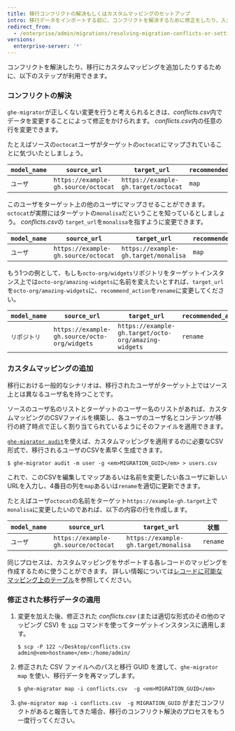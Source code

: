 ```yaml
---
title: 移行コンフリクトの解決もしくはカスタムマッピングのセットアップ
intro: 移行データをインポートする前に、コンフリクトを解決するために修正をしたり、入力レコードの名前を変えたり、入力レコードを既存のレコードにマップしたりできます。
redirect_from:
  - /enterprise/admin/migrations/resolving-migration-conflicts-or-setting-up-custom-mappings
versions:
  enterprise-server: '*'
---
```


コンフリクトを解決したり、移行にカスタムマッピングを追加したりするために、以下のステップが利用できます。

### コンフリクトの解決

`ghe-migrator`が正しくない変更を行うと考えられるときは、*conflicts.csv*内でデータを変更することによって修正をかけられます。 *conflicts.csv*内の任意の行を変更できます。

たとえばソースの`octocat`ユーザがターゲットの`octocat`にマップされていることに気づいたとしましょう。

| `model_name` | `source_url`                        | `target_url`                        | `recommended_action` |
| ------------ | ----------------------------------- | ----------------------------------- | -------------------- |
| `ユーザ`        | `https://example-gh.source/octocat` | `https://example-gh.target/octocat` | `map`                |

このユーザをターゲット上の他のユーザにマップさせることができます。 `octocat`が実際にはターゲットの`monalisa`だということを知っているとしましょう。 *conflicts.csv*の `target_url`を`monalisa`を指すように変更できます。

| `model_name` | `source_url`                        | `target_url`                         | `recommended_action` |
| ------------ | ----------------------------------- | ------------------------------------ | -------------------- |
| `ユーザ`        | `https://example-gh.source/octocat` | `https://example-gh.target/monalisa` | `map`                |

もう1つの例として、もしも`octo-org/widgets`リポジトリをターゲットインスタンス上では`octo-org/amazing-widgets`に名前を変えたいとすれば、`target_url`を`octo-org/amazing-widgets`に、`recommend_action`を`rename`に変更してください。

| `model_name` | `source_url`                                 | `target_url`                                         | `recommended_action` |
| ------------ | -------------------------------------------- | ---------------------------------------------------- | -------------------- |
| `リポジトリ`      | `https://example-gh.source/octo-org/widgets` | `https://example-gh.target/octo-org/amazing-widgets` | `rename`             |

### カスタムマッピングの追加

移行における一般的なシナリオは、移行されたユーザがターゲット上ではソース上とは異なるユーザ名を持つことです。

ソースのユーザ名のリストとターゲットのユーザー名のリストがあれば、カスタムマッピングのCSVファイルを構築し、各ユーザのユーザ名とコンテンツが移行の終了時点で正しく割り当てられているようにそのファイルを適用できます。

[`ghe-migrator audit`](/enterprise/admin/guides/migrations/reviewing-migration-data)を使えば、カスタムマッピングを適用するのに必要なCSV形式で、移行されるユーザのCSVを素早く生成できます。

```shell
$ ghe-migrator audit -m user -g <em>MIGRATION_GUID</em> > users.csv
```

これで、このCSVを編集してマップあるいは名前を変更したい各ユーザに新しいURLを入力し、4番目の列を`map`あるいは`rename`を適切に更新できます。

たとえばユーザ`octocat`の名前をターゲット`https://example-gh.target`上で`monalisa`に変更したいのであれば、以下の内容の行を作成します。

| `model_name` | `source_url`                        | `target_url`                         | `状態`     |
| ------------ | ----------------------------------- | ------------------------------------ | -------- |
| `ユーザ`        | `https://example-gh.source/octocat` | `https://example-gh.target/monalisa` | `rename` |

同じプロセスは、カスタムマッピングをサポートする各レコードのマッピングを作成するために使うことができます。 詳しい情報については[レコードに可能なマッピング上のテーブル](/enterprise/admin/guides/migrations/reviewing-migration-conflicts#possible-mappings-for-each-record-type)を参照してください。

### 修正された移行データの適用

1. 変更を加えた後、修正された *conflicts.csv* (または適切な形式のその他のマッピング CSV) を [`scp`](https://linuxacademy.com/blog/linux/ssh-and-scp-howto-tips-tricks#scp) コマンドを使ってターゲットインスタンスに適用します。

    ```shell
    $ scp -P 122 ~/Desktop/conflicts.csv admin@<em>hostname</em>:/home/admin/
    ```

2. 修正された CSV ファイルへのパスと移行 GUID を渡して、`ghe-migrator map` を使い、移行データを再マップします。

    ```shell
    $ ghe-migrator map -i conflicts.csv  -g <em>MIGRATION_GUID</em>
    ```

3. `ghe-migrator map -i conflicts.csv  -g MIGRATION_GUID` がまだコンフリクトがあると報告してきた場合、移行のコンフリクト解決のプロセスをもう一度行ってください。
